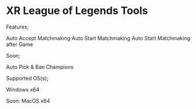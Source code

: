 # XR League of Legends Tools

Features;

Auto Accept Matchmaking
Auto Start Matchmaking
Auto Start Matchmaking after Game

Soon;

Auto Pick & Ban Champions

Supported OS(s);

Windows x64

Soon: MacOS x64
